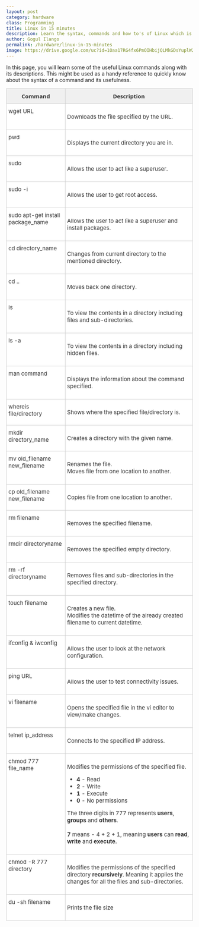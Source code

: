 ```yaml
---
layout: post
category: hardware
class: Programming
title: Linux in 15 minutes
description: Learn the syntax, commands and how to's of Linux which is highly used in tech companies.
author: Gogul Ilango
permalink: /hardware/linux-in-15-minutes
image: https://drive.google.com/uc?id=1Oaa17RG4fx6PmOIHbijQLMkGDsYuplW2
---
```


In this page, you will learn some of the useful Linux commands along with its descriptions. This might be used as a handy reference to quickly know about the syntax of a command and its usefulness.

<style type="text/css">
.tg  {
	border-collapse: collapse;
	border-spacing: 0;
	border-color: #ccc;
  margin-top: 10px;
}

.tg td {
	font-size: 15px;
	padding: 10px 5px;
	border-style: solid;
	border-width: 1px;
	overflow: hidden;
	word-break: normal;
	border-color: #ccc;
	color: #333;
	background-color: #fff;
	text-align: left;
}

.tg th {
	font-size: 15px;
	font-weight: bold;
	padding: 10px 5px;
	border-style: solid;
	border-width: 1px;
	overflow: hidden;
	word-break: normal;
	border-color: #ccc;
	color: #333;
	background-color: #f0f0f0;
	text-align: center;
}

.tg .tg-yw4l {
	vertical-align: top;
}

</style>
<table class="tg">
  <tr>
    <th class="tg-yw4l" style="font-family: 'Open Sans', sans-serif;">Command</th>
    <th class="tg-yw4l" style="font-family: 'Open Sans', sans-serif;">Description</th>
  </tr>
  <tr>
    <td class="tg-yw4l"><span class="coding">wget URL</span></td>
    <td class="tg-yw4l"><p>Downloads the file specified by the URL.</p></td>
  </tr>
  <tr>
    <td class="tg-yw4l"><span class="coding">pwd</span></td>
    <td class="tg-yw4l"><p>Displays the current directory you are in.</p></td>
  </tr>
  <tr>
    <td class="tg-yw4l"><span class="coding">sudo</span></td>
    <td class="tg-yw4l"><p>Allows the user to act like a superuser.</p></td>
  </tr>
  <tr>
    <td class="tg-yw4l"><span class="coding">sudo -i</span></td>
    <td class="tg-yw4l"><p>Allows the user to get root access.</p></td>
  </tr>
  <tr>
    <td class="tg-yw4l"><span class="coding">sudo apt-get install package_name</span></td>
    <td class="tg-yw4l"><p>Allows the user to act like a superuser and install packages.</p></td>
  </tr>
  <tr>
    <td class="tg-yw4l"><span class="coding">cd directory_name</span></td>
    <td class="tg-yw4l"><p>Changes from current directory to the mentioned directory.</p></td>
  </tr>
  <tr>
    <td class="tg-yw4l"><span class="coding">cd ..</span></td>
    <td class="tg-yw4l"><p>Moves back one directory.</p></td>
  </tr>
  <tr>
    <td class="tg-yw4l"><span class="coding">ls</span></td>
    <td class="tg-yw4l"><p>To view the contents in a directory including files and sub-directories.</p></td>
  </tr>
  <tr>
    <td class="tg-yw4l"><span class="coding">ls -a</span></td>
    <td class="tg-yw4l"><p>To view the contents in a directory including hidden files.</p></td>
  </tr>
  <tr>
    <td class="tg-yw4l"><span class="coding">man command</span></td>
    <td class="tg-yw4l"><p>Displays the information about the command specified.</p></td>
  </tr>
  <tr>
    <td class="tg-yw4l"><span class="coding">whereis file/directory</span></td>
    <td class="tg-yw4l"><p>Shows where the specified file/directory is.</p></td>
  </tr>
  <tr>
    <td class="tg-yw4l"><span class="coding">mkdir directory_name</span></td>
    <td class="tg-yw4l"><p>Creates a directory with the given name.</p></td>
  </tr>
  <tr>
    <td class="tg-yw4l"><span class="coding">mv old_filename new_filename</span></td>
    <td class="tg-yw4l"><p>Renames the file. <br> Moves file from one location to another.</p></td>
  </tr>
  <tr>
    <td class="tg-yw4l"><span class="coding">cp old_filename new_filename</span></td>
    <td class="tg-yw4l"><p>Copies file from one location to another.</p></td>
  </tr>
  <tr>
    <td class="tg-yw4l"><span class="coding">rm filename</span></td>
    <td class="tg-yw4l"><p>Removes the specified filename.</p></td>
  </tr>
  <tr>
    <td class="tg-yw4l"><span class="coding">rmdir directoryname</span></td>
    <td class="tg-yw4l"><p>Removes the specified empty directory.</p></td>
  </tr>
  <tr>
    <td class="tg-yw4l"><span class="coding">rm -rf directoryname</span></td>
    <td class="tg-yw4l"><p>Removes files and sub-directories in the specified directory.</p></td>
  </tr>
  <tr>
    <td class="tg-yw4l"><span class="coding">touch filename</span></td>
    <td class="tg-yw4l"><p>Creates a new file. <br> Modifies the datetime of the already created filename to current datetime.</p></td>
  </tr>
  <tr>
    <td class="tg-yw4l"><span class="coding">ifconfig &amp; iwconfig</span></td>
    <td class="tg-yw4l"><p>Allows the user to look at the network configuration.</p></td>
  </tr>
  <tr>
    <td class="tg-yw4l"><span class="coding">ping URL</span></td>
    <td class="tg-yw4l"><p>Allows the user to test connectivity issues.</p></td>
  </tr>
  <tr>
    <td class="tg-yw4l"><span class="coding">vi filename</span></td>
    <td class="tg-yw4l"><p>Opens the specified file in the vi editor to view/make changes.</p></td>
  </tr>
  <tr>
    <td class="tg-yw4l"><span class="coding">telnet ip_address</span></td>
    <td class="tg-yw4l"><p>Connects to the specified IP address.</p></td>
  </tr>
  <tr>
    <td class="tg-yw4l"><span class="coding">chmod 777 file_name</span></td>
    <td class="tg-yw4l"><p>Modifies the permissions of the specified file.</p>
    	<ul>
    	 <li><b>4</b> - Read</li>
    	 <li><b>2</b> - Write</li>
    	 <li><b>1</b> - Execute</li>
    	 <li><b>0</b> - No permissions</li>
    	</ul>
      <p>The three digits in 777 represents <b>users</b>, <b>groups</b> and <b>others</b>.<br><br>
      <b>7</b> means - 4 + 2 + 1, meaning <b>users</b> can <b>read</b>, <b>write</b> and <b>execute.</b></p>
   </td>
  </tr>
  <tr>
    <td class="tg-yw4l"><span class="coding">chmod -R 777 directory</span></td>
    <td class="tg-yw4l"><p>Modifies the permissions of the specified directory <b>recursively</b>. Meaning it applies the changes for all the files and sub-directories.</p></td>
  </tr>
	<tr>
    <td class="tg-yw4l"><span class="coding">du -sh filename</span></td>
    <td class="tg-yw4l"><p>Prints the file size</p></td>
  </tr>
</table>
